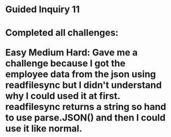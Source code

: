 <h1>Guided Inquiry 11<h1>

Completed all challenges:

Easy
Medium
Hard: Gave me a challenge because I got the employee data from the json using readfilesync but I didn't understand why I could used it at first. readfilesync returns a string so hand to use parse.JSON() and then I could use it like normal.